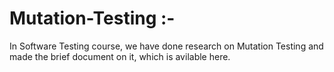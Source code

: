 # Mutation-Testing :- 

In Software Testing course, we have done research on Mutation Testing and made the brief document on it, which is avilable here.
